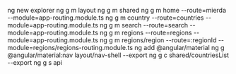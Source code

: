 ng new explorer
ng g m layout
ng g m shared
ng g m home --route=mierda --module=app-routing.module.ts
ng g m country --route=countries --module=app-routing.module.ts
ng g m search --route=search --module=app-routing.module.ts
ng g m regions --route=regions --module=app-routing.module.ts
ng g m regions/region --route=:regionId --module=regions/regions-routing.module.ts
ng add @angular/material
ng g @angular/material:nav layout/nav-shell --export
ng g c shared/countriesList --export
ng g s api